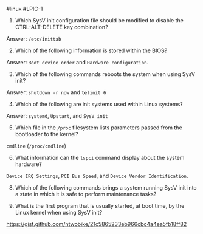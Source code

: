 #linux #LPIC-1

1. Which SysV init configuration file should be modified to disable the CTRL-ALT-DELETE key combination?

Answer: `/etc/inittab`

2. Which of the following information is stored within the BIOS?

Answer: `Boot device order` and `Hardware configuration`.

3. Which of the following commands reboots the system when using SysV init?

Answer: `shutdown -r now` and `telinit 6`

4. Which of the following are init systems used within Linux systems?

Answer: `systemd`, `Upstart`, and `SysV init`

5. Which file in the `/proc` filesystem lists parameters passed from the bootloader to the kernel?

`cmdline` (`/proc/cmdline`)

6. What information can the `lspci` command display about the system hardware?

`Device IRQ Settings`, `PCI Bus Speed`, and `Device Vendor Identification`.

8. Which of the following commands brings a system running SysV init into a state in which it is safe to perform maintenance tasks?

9. What is the first program that is usually started, at boot time, by the Linux kernel when using SysV init?

https://gist.github.com/ntwobike/21c5865233eb966cbc4a4ea5fb18ff82